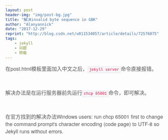 ```yaml
---
layout: post
header-img: "img/post-bg.jpg"
title: "解决invalid byte sequence in GBK"
author: "Alanyannick"
date: "2017-12-29"
reprint: "http://blog.csdn.net/u011534057/article/details/72576875"
tags:
    - jekyll
    - 问题
    - 转载
---
```


<div id="article_content" class="article_content csdn-tracking-statistics tracking-click" data-mod="popu_519" data-dsm="post">
                        
<p><span style="color:rgb(85,85,85);font-family:'Helvetica Neue', Helvetica, Arial, sans-serif;font-size:16px;">在post.html模板里面加入中文之后，</span><code style="padding:2px 4px;font-family:Monaco, Menlo, Consolas, 'Courier New', monospace;font-size:12px;color:rgb(221,17,68);background-color:rgb(247,247,249);border:1px solid rgb(225,225,232);white-space:nowrap;">jekyll
 server</code><span style="color:rgb(85,85,85);font-family:'Helvetica Neue', Helvetica, Arial, sans-serif;font-size:16px;">命令直接报错。</span></p>
<p><span style="color:rgb(85,85,85);font-family:'Helvetica Neue', Helvetica, Arial, sans-serif;font-size:16px;"><br></span></p>
<p><span style="color:rgb(85,85,85);font-family:'Helvetica Neue', Helvetica, Arial, sans-serif;font-size:16px;">解决办法是在运行服务器前先运行</span><code style="padding:2px 4px;font-family:Monaco, Menlo, Consolas, 'Courier New', monospace;font-size:12px;color:rgb(221,17,68);background-color:rgb(247,247,249);border:1px solid rgb(225,225,232);white-space:nowrap;">chcp
 65001</code><span style="color:rgb(85,85,85);font-family:'Helvetica Neue', Helvetica, Arial, sans-serif;font-size:16px;">命令，即可解决。</span></p>
<p><span style="color:rgb(85,85,85);font-family:'Helvetica Neue', Helvetica, Arial, sans-serif;font-size:16px;"><br></span></p>
<p><span style="color:rgb(85,85,85);font-family:'Helvetica Neue', Helvetica, Arial, sans-serif;font-size:16px;">在官方找到的解决办法</span><span style="color:rgb(85,85,85);font-family:'Helvetica Neue', Helvetica, Arial, sans-serif;font-size:16px;">Windows users: run chcp
 65001 first to change the command prompt's character encoding (code page) to UTF-8 so Jekyll runs without errors.</span></p>
                    </div>